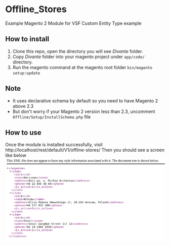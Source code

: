 # Offline_Stores
Example Magento 2 Module for VSF Custom Entity Type example

## How to install
1. Clone this repo, open the directory you will see _Divante_ folder. 
2. Copy _Divante_ folder into your magento project under `app/code/` directory.
3. Run the magento command at the magento root folder `bin/magento setup:update`

## Note
- It uses declarative schema by default so you need to have Magento 2 above 2.3 
- But don't worry if your Magento 2 version less than 2.3, uncomment `Offline/Setup/InstallSchema.php` file

## How to use
Once the module is installed successfully, visit http://localhost/rest/default/V1/offline-stores/
Then you should see a screen like below
![rest](rest.png)
